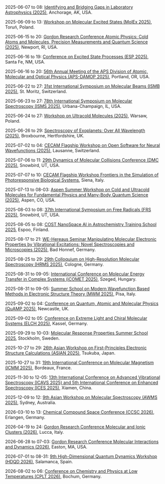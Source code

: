 2025-06-07 to 08: [Identifying and Bridging Gaps in Laboratory Astrophysics (2025)](https://labastro-workshop.github.io/ "This workshop focuses on laboratory astrophysics, covering molecular spectroscopy, reaction kinetics, and plasma interactions. Topics include interstellar chemistry, stellar atmospheres, and experimental simulations, emphasizing bridging laboratory data with astrophysical models for cosmic phenomena."), Anchorage, AK, USA.

2025-06-09 to 13: [Workshop on Molecular Excited States (MolEx 2025)](https://molex.umk.pl "MolEx 2025 focuses on molecular excited states, covering photophysics, quantum chemistry, and time-dependent simulations. Topics include excited-state dynamics, photochemical reactions, and applications in optoelectronics and biology, emphasizing computational and experimental studies."), Toruń, Poland.

2025-06-15 to 20: [Gordon Research Conference Atomic Physics: Cold Atoms and Molecules, Precision Measurements and Quantum Science (2025)](https://grc.org/atomic-physics-conference/2025/ "This conference explores atomic physics, focusing on cold atoms, ultracold molecules, and quantum precision measurements. Topics include quantum gases, atomic clocks, and quantum simulation, with applications in quantum computing and fundamental physics, emphasizing experimental quantum science."), Newport, RI, USA.

2025-06-16 to 19: [Conference on Excited State Processes (ESP 2025)](https://web.cvent.com/event/2d34d179-9bf3-4c99-a8a5-69e3bbb4532f/ "ESP 2025 focuses on excited state processes, covering photophysics, charge transfer, and quantum dynamics. Topics include time-resolved spectroscopy, excitonic materials, and applications in photovoltaics and photocatalysis, emphasizing experimental and computational studies of molecular excited states."), Santa Fe, NM, USA.

2025-06-16 to 20: [56th Annual Meeting of the APS Division of Atomic, Molecular and Optical Physics (APS-DAMOP 2025)](https://aps.org/events/2025/atomic-molecular-optical-physics "APS-DAMOP 2025 focuses on atomic, molecular, and optical physics, covering quantum optics, ultracold gases, and precision spectroscopy. Topics include quantum information, molecular dynamics, and applications in quantum technologies, emphasizing experimental and theoretical advancements."), Portland, OR, USA.

2025-06-22 to 27: [31st International Symposium on Molecular Beams (ISMB 2025)](https://ismb25.epfl.ch "ISMB 2025 focuses on molecular beams, covering molecular scattering, spectroscopy, and reaction dynamics. Topics include cold molecule formation, quantum state control, and applications in chemical physics and quantum science, emphasizing experimental molecular beam techniques."), St. Moritz, Switzerland.

2025-06-23 to 27: [78th International Symposium on Molecular Spectroscopy (ISMS 2025)](https://isms.illinois.edu "ISMS 2025 focuses on molecular spectroscopy, covering rotational, vibrational, and electronic spectroscopy. Topics include molecular structure, astrophysical molecules, and applications in chemical physics and atmospheric science, emphasizing experimental and computational spectroscopic techniques."), Urbana-Champaign, IL, USA.

2025-06-24 to 27: [Workshop on Ultracold Molecules (2025)](https://ultracold-molecules-2025.pl "This workshop focuses on ultracold molecules, covering quantum chemistry, molecular cooling, and quantum simulation. Topics include ultracold collisions, molecular quantum gases, and applications in quantum information, emphasizing experimental and theoretical ultracold molecular physics."), Warsaw, Poland.

2025-06-26 to 29: [Spectroscopy of Exoplanets: Over All Wavelength (2025)](https://exomol.com/activities/conference-spectroscopy-of-exoplanets-over-all-wavelength/ "This conference focuses on exoplanet spectroscopy, covering molecular absorption, emission spectra, and atmospheric modeling. Topics include high-resolution spectroscopy, radiative transfer, and applications in exoplanet characterization, emphasizing spectroscopic techniques across all wavelengths."), Broxbourne, Hertfordshire, UK.

2025-07-02 to 04: [CECAM Flagship Workshop on Open Software for Neural Wavefunctions (2025)](https://www.cecam.org/workshop-details/open-software-for-neural-wavefunctions-1384 "Focuses on open-source software for neural wavefunction methods in quantum chemistry. Topics include machine learning for quantum systems, molecular simulations, and computational quantum mechanics."), Lausanne, Switzerland.

2025-07-06 to 11: [29th Dynamics of Molecular Collisions Conference (DMC 2025)](https://blog.umd.edu/29th-dmc/ "DMC 2025 explores molecular collisions, covering reaction dynamics, scattering processes, and quantum chemistry. Topics include cold molecule interactions, photochemical reactions, and applications in atmospheric and astrophysical chemistry, emphasizing experimental and computational studies of molecular dynamics."), Snowbird, UT, USA.

2025-07-07 to 10: [CECAM Flagship Workshop Frontiers in the Simulation of Photoresponsive Biological Systems](https://www.cecam.org/workshop-details/frontiers-in-simulation-of-photoresponsive-biological-systems-1427), Siena, Italy.

2025-07-13 to 08-03: [Aspen Summer Workshop on Cold and Ultracold Molecules for Fundamental Physics and Many-Body Quantum Science (2025)](https://aspenphys.org/summer-workshops/#event5562 "This workshop explores cold and ultracold molecules, covering quantum chemistry, molecular cooling, and many-body quantum systems. Topics include precision measurements, quantum simulation, and applications in fundamental physics, emphasizing experimental and theoretical ultracold molecular research."), Aspen, CO, USA.

2025-08-03 to 08: [37th International Symposium on Free Radicals (FRS 2025)](https://thefrs.org "FRS 2025 focuses on free radical chemistry, covering radical reactions, spectroscopy, and kinetics. Topics include atmospheric chemistry, combustion, and applications in biology and materials, emphasizing experimental and computational studies of free radical dynamics."), Snowbird, UT, USA.

2025-08-05 to 08: [COST NanoSpace AI in Astrochemistry Training School 2025](https://ocamm.fi/event/cost-nanospace-ai-in-astrochemistry-training-school-2025 "This training school focuses on AI in astrochemistry, covering machine learning for molecular spectroscopy, reaction networks, and interstellar chemistry. Topics include applications in exoplanet atmospheres and star formation, emphasizing AI-driven computational astrochemistry research."), Espoo, Finland.

2025-08-17 to 21: [WE-Hereaus Seminar Manipulating Molecular Electronic Properties by Vibrational Excitations: Novel Spectroscopies and Microscopies (2025)](https://we-heraeus-stiftung.de/veranstaltungen/manipulating-molecular-electronic-properties-by-vibrational-excitations-novel-spectroscopies-and-microscopies/main/ "This seminar explores vibrational excitations in molecular electronics, covering advanced spectroscopies and microscopies. Topics include vibronic coupling, single-molecule imaging, and applications in nanotechnology and quantum chemistry, emphasizing experimental and theoretical approaches to manipulate molecular electronic properties."), Bad Honnef, Germany.

2025-08-25 to 29: [29th Colloquium on High-Resolution Molecular Spectroscopy (HRMS 2025)](https://hrms2025.astro.uni-koeln.de/ "HRMS 2025 focuses on high-resolution molecular spectroscopy, covering vibrational and rotational spectra, and quantum chemistry. Topics include applications in astrophysics, atmospheric chemistry, and molecular dynamics, emphasizing precise spectroscopic techniques for molecular structure analysis."), Cologne, Germany.

2025-08-31 to 09-05: [International Conference on Molecular Energy Transfer in Complex Systems (iCOMET 2025)](https://www2.sci.u-szeged.hu/icomet2025/home "iCOMET 2025 focuses on molecular energy transfer, covering vibrational energy redistribution, photochemical dynamics, and quantum effects. Topics include applications in biophysics, atmospheric chemistry, and materials science, emphasizing experimental and computational studies of molecular interactions."), Szeged, Hungary.

2025-08-31 to 09-05: [Summer School on Modern Wavefunction Based Methods in Electronic Structure Theory (MWM 2025)](https://mwm.dcci.unipi.it/ "MWM 2025 focuses on wavefunction-based methods, covering coupled-cluster theory, configuration interaction, and quantum Monte Carlo. Topics include applications in quantum chemistry, materials science, and molecular dynamics, emphasizing computational techniques for accurate electronic structure calculations."), Pisa, Italy.

2025-09-02 to 04: [Conference on Quantum, Atomic and Molecular Physics (QuAMP 2025)](https://iop.eventsair.com/quamp2025/ "QuAMP 2025 explores quantum, atomic, and molecular physics, covering quantum dynamics, spectroscopy, and cold atoms. Topics include applications in quantum technologies, chemical physics, and astrophysics, emphasizing experimental and theoretical advances in atomic and molecular systems."), Newcastle, UK.

2025-09-02 to 05: [Conference on Extreme Light and Chiral Molecular Systems (ELCH 2025)](https://atom.uni-frankfurt.de/elch2025/ "ELCH 2025 focuses on extreme light and chiral molecular systems, covering ultrafast laser interactions, chirality, and molecular dynamics. Topics include applications in stereochemistry, quantum control, and photonics, emphasizing experimental and theoretical studies of light-molecule interactions."), Kassel, Germany.

2025-09-29 to 10-03: [Molecular Response Properties Summer School 2025](https://indico.fysik.su.se/event/9113/ "This summer school explores molecular response properties, covering linear and nonlinear spectroscopy, polarizability, and quantum chemistry. Topics include applications in photochemistry, materials science, and biophysics, emphasizing computational and theoretical methods for studying molecular interactions with electromagnetic fields."), Stockholm, Sweden.

2025-10-27 to 29: [26th Asian Workshop on First-Principles Electronic Structure Calculations (ASIAN 2025)](https://www.nims.go.jp/event/asian26/ "ASIAN 2025 focuses on first-principles calculations, covering density functional theory, electronic structure, and molecular dynamics. Topics include applications in materials science, nanotechnology, and chemical physics, emphasizing computational methods for accurate electronic and molecular property predictions."), Tsukuba, Japan.

2025-10-27 to 31: [19th International Conference on Molecular Magnetism (ICMM 2025)](https://icmm2025.sciencesconf.org "ICMM 2025 explores molecular magnetism, covering spin dynamics, single-molecule magnets, and quantum spin systems. Topics include applications in spintronics, quantum computing, and magnetic materials, emphasizing experimental and computational studies of molecular magnetic properties and behaviors."), Bordeaux, France.

2025-11-30 to 12-05: [13th International Conference on Advanced Vibrational Spectroscopy (ICAVS 2025) and 5th International Conference on Enhanced Spectroscopy (ICES 2025)](https://icavs.xmu.edu.cn "ICAVS and ICES 2025 focus on vibrational spectroscopy, covering Raman, infrared, and enhanced spectroscopic techniques. Topics include applications in materials science, biophysics, and environmental chemistry, emphasizing experimental and computational advances in molecular structure and dynamics analysis."), Xiamen, China.

2025-12-09 to 12: [9th Asian Workshop on Molecular Spectroscopy (AWMS 2025)](https://awms-meeting.org/2025/ "AWMS 2025 explores molecular spectroscopy, covering vibrational, rotational, and electronic spectra. Topics include applications in atmospheric chemistry, astrophysics, and materials science, emphasizing experimental and computational techniques for high-resolution molecular structure and dynamics analysis."), Sydney, Australia.

2026-03-10 to 13: [Chemical Compound Space Conference (CCSC 2026)](https://ccsc2026.github.io "CCSC 2026 explores chemical compound space, covering molecular design, cheminformatics, and quantum chemistry. Topics include applications in drug discovery, materials science, and catalysis, emphasizing computational methods for navigating and optimizing large chemical compound spaces."), Erlangen, Germany.

2026-04-19 to 24: [Gordon Research Conference Molecular and Ionic Clusters (2026)](https://grc.org/molecular-and-ionic-clusters-conference/2026/ "This conference explores molecular and ionic clusters, covering cluster dynamics, quantum chemistry, and spectroscopy. Topics include applications in atmospheric chemistry, nanotechnology, and catalysis, emphasizing experimental and computational studies of cluster structures and interactions."), Lucca, Italy.

2026-06-28 to 07-03: [Gordon Research Conference Molecular Interactions and Dynamics (2026)](https://grc.org/molecular-interactions-and-dynamics-conference/2026/ "This conference explores molecular interactions and dynamics, covering quantum chemistry, molecular dynamics, and spectroscopy. Topics include applications in chemical reactions, biophysics, and materials science, emphasizing computational and experimental studies of molecular behavior and interactions."), Easton, MA, USA.

2026-07-01 to 08-31: [9th High-Dimensional Quantum Dynamics Workshop (HDQD 2026)](https://hdqd2026.wordpress.com "HDQD 2026 explores high-dimensional quantum dynamics, covering quantum simulations, wavepacket dynamics, and quantum control. Topics include applications in photochemistry, quantum computing, and molecular physics, emphasizing computational methods for modeling complex quantum systems."), Salamanca, Spain.

2026-08-02 to 06: [Conference on Chemistry and Physics at Low Temperatures (CPLT 2026)](https://www.mertenlab.de/cplt2026/ "Focuses on chemistry and physics at low temperatures. Topics include quantum molecular dynamics, cryogenic experiments, and computational modeling for quantum systems."), Bochum, Germany.

